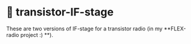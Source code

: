 # 🚀 transistor-IF-stage

These are two versions of IF-stage for a transistor radio (in my **FLEX-radio project :) **).

